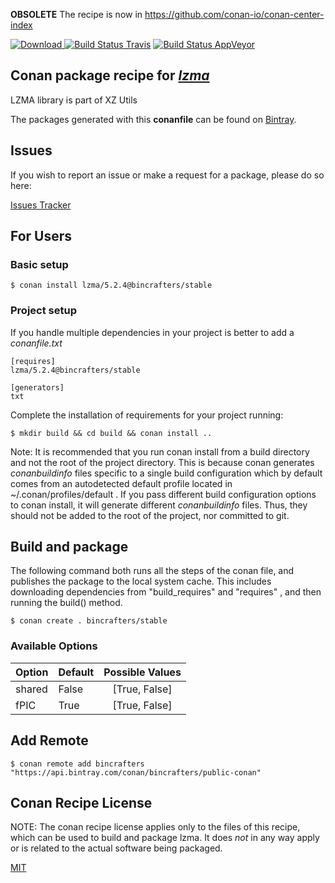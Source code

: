 **OBSOLETE** The recipe is now in https://github.com/conan-io/conan-center-index

[![Download](https://api.bintray.com/packages/bincrafters/public-conan/lzma%3Abincrafters/images/download.svg) ](https://bintray.com/bincrafters/public-conan/lzma%3Abincrafters/_latestVersion)
[![Build Status Travis](https://travis-ci.com/bincrafters/conan-lzma.svg?branch=stable%2F5.2.4)](https://travis-ci.com/bincrafters/conan-lzma)
[![Build Status AppVeyor](https://ci.appveyor.com/api/projects/status/github/bincrafters/conan-lzma?branch=stable%2F5.2.4&svg=true)](https://ci.appveyor.com/project/bincrafters/conan-lzma)

## Conan package recipe for [*lzma*](https://tukaani.org)

LZMA library is part of XZ Utils

The packages generated with this **conanfile** can be found on [Bintray](https://bintray.com/bincrafters/public-conan/lzma%3Abincrafters).


## Issues

If you wish to report an issue or make a request for a package, please do so here:

[Issues Tracker](https://github.com/bincrafters/community/issues)


## For Users

### Basic setup

    $ conan install lzma/5.2.4@bincrafters/stable

### Project setup

If you handle multiple dependencies in your project is better to add a *conanfile.txt*

    [requires]
    lzma/5.2.4@bincrafters/stable

    [generators]
    txt

Complete the installation of requirements for your project running:

    $ mkdir build && cd build && conan install ..

Note: It is recommended that you run conan install from a build directory and not the root of the project directory.  This is because conan generates *conanbuildinfo* files specific to a single build configuration which by default comes from an autodetected default profile located in ~/.conan/profiles/default .  If you pass different build configuration options to conan install, it will generate different *conanbuildinfo* files.  Thus, they should not be added to the root of the project, nor committed to git.


## Build and package

The following command both runs all the steps of the conan file, and publishes the package to the local system cache.  This includes downloading dependencies from "build_requires" and "requires" , and then running the build() method.

    $ conan create . bincrafters/stable


### Available Options
| Option        | Default | Possible Values  |
| ------------- |:----------------- |:------------:|
| shared      | False |  [True, False] |
| fPIC      | True |  [True, False] |


## Add Remote

    $ conan remote add bincrafters "https://api.bintray.com/conan/bincrafters/public-conan"


## Conan Recipe License

NOTE: The conan recipe license applies only to the files of this recipe, which can be used to build and package lzma.
It does *not* in any way apply or is related to the actual software being packaged.

[MIT](https://github.com/bincrafters/conan-lzma/blob/stable/5.2.4/LICENSE.md)
